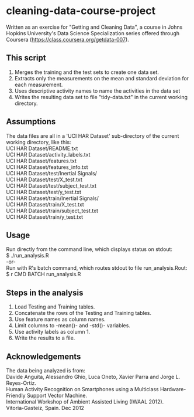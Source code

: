 cleaning-data-course-project
============================

Written as an exercise for "Getting and Cleaning Data", a course in 
Johns Hopkins University's Data Science Specialization series offered 
through Coursera (https://class.coursera.org/getdata-007).

This script
-----------
1. Merges the training and the test sets to create one data set.
2. Extracts only the measurements on the mean and standard deviation for each measurement.
3. Uses descriptive activity names to name the activities in the data set
4. Writes the resulting data set to file "tidy-data.txt" in the current working directory.

Assumptions
-----------
The data files are all in a 'UCI HAR Dataset' sub-directory of the current working directory, like this:<br/>
UCI HAR Dataset/README.txt<br/>
UCI HAR Dataset/activity_labels.txt<br/>
UCI HAR Dataset/features.txt<br/>
UCI HAR Dataset/features_info.txt<br/>
UCI HAR Dataset/test/Inertial Signals/<br/>
UCI HAR Dataset/test/X_test.txt<br/>
UCI HAR Dataset/test/subject_test.txt<br/>
UCI HAR Dataset/test/y_test.txt<br/>
UCI HAR Dataset/train/Inertial Signals/<br/>
UCI HAR Dataset/train/X_test.txt<br/>
UCI HAR Dataset/train/subject_test.txt<br/>
UCI HAR Dataset/train/y_test.txt<br/>

Usage
-----
Run directly from the command line, which displays status on stdout:<br/>
$ ./run_analysis.R<br/>
-or-<br/>
Run with R's batch command, which routes stdout to file run_analysis.Rout:<br/>
$ r CMD BATCH run_analysis.R

Steps in the analysis
---------------------
1. Load Testing and Training tables.
2. Concatenate the rows of the Testing and Training tables.
3. Use feature names as column names.
4. Limit columns to -mean()- and -std()- variables.
5. Use activity labels as column 1.
6. Write the results to a file.

Acknowledgements
----------------
The data being analyzed is from:<br/>
Davide Anguita, Alessandro Ghio, Luca Oneto, Xavier Parra and Jorge L. Reyes-Ortiz.<br/>
  Human Activity Recognition on Smartphones using a Multiclass Hardware-Friendly Support Vector Machine.<br/>
  International Workshop of Ambient Assisted Living (IWAAL 2012).<br/>
  Vitoria-Gasteiz, Spain. Dec 2012<br/>
